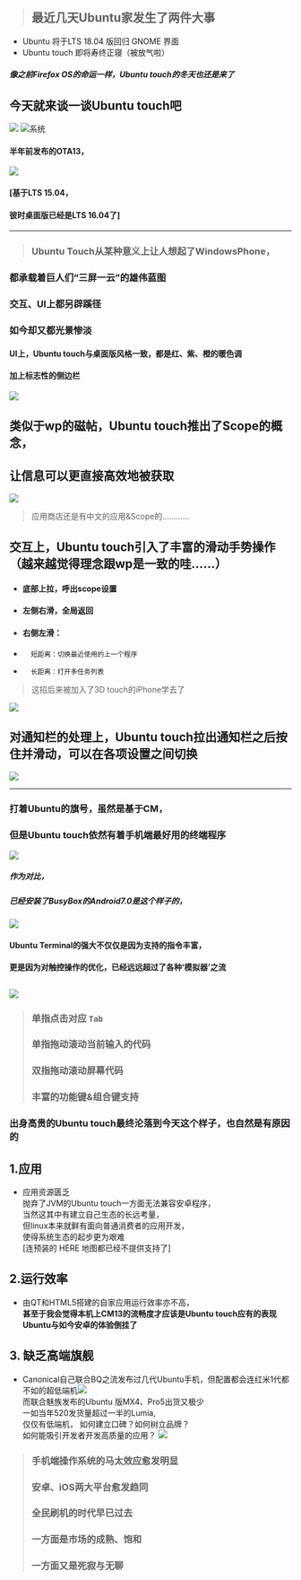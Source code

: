 > ## 最近几天Ubuntu家发生了两件大事  

* Ubuntu 将于LTS 18.04 版回归 GNOME 界面
* Ubuntu touch 即将寿终正寝（被放气啦）

##### 像之前Firefox OS的命运一样，Ubuntu touch的冬天也还是来了
## 今天就来谈一谈Ubuntu touch吧  
![](./U18.jpg)
![系统](./U4.png)   
#### 半年前发布的OTA13，
![](./U16.png)  

#### [基于LTS 15.04，
#### 彼时桌面版已经是LTS 16.04了]
***
> ### Ubuntu Touch从某种意义上让人想起了WindowsPhone，  
 ### 都承载着巨人们“三屏一云”的雄伟蓝图
 ### 交互、UI上都另辟蹊径
 ### 如今却又都光景惨淡
 
#### UI上，Ubuntu touch与桌面版风格一致，都是红、紫、橙的暖色调  
#### 加上标志性的侧边栏 

![](./U1.png)

## 类似于wp的磁帖，Ubuntu touch推出了Scope的概念，  
## 让信息可以更直接高效地被获取
![](./U7.png)
> 应用商店还是有中文的应用&Scope的…………


## 交互上，Ubuntu touch引入了丰富的滑动手势操作（越来越觉得理念跟wp是一致的哇……）
* #### 底部上拉，呼出scope设置
* #### 左侧右滑，全局返回
* #### 右侧左滑： 
 * 		 短距离：切换最近使用的上一个程序  
 * 		 长距离：打开多任务列表 
> 这招后来被加入了3D touch的iPhone学去了

![](./U3.png)
## 对通知栏的处理上，Ubuntu touch拉出通知栏之后按住并滑动，可以在各项设置之间切换
![](./U10.png)
***
### 打着Ubuntu的旗号，虽然是基于CM，
### 但是Ubuntu touch依然有着手机端最好用的终端程序
![](./U15.png)
##### 作为对比，
##### 已经安装了BusyBox的Android7.0是这个样子的，
![](./U17.jpg)
#### Ubuntu Terminal的强大不仅仅是因为支持的指令丰富，
#### 更是因为对触控操作的优化，已经远远超过了各种‘模拟器’之流
![](./U14.png)
---
> ### 单指点击对应 `Tab`  
> ### 单指拖动滚动当前输入的代码  
> ### 双指拖动滚动屏幕代码
> ### 丰富的功能键&组合键支持

### 出身高贵的Ubuntu touch最终沦落到今天这个样子，也自然是有原因的

## 1.应用
* 应用资源匮乏  
 抛弃了JVM的Ubuntu touch一方面无法兼容安卓程序，  
 当然这其中有建立自己生态的长远考量，  
 但linux本来就鲜有面向普通消费者的应用开发，  
 使得系统生态的起步更为艰难  
 [连预装的 HERE 地图都已经不提供支持了]
## 2.运行效率
* 由QT和HTML5搭建的自家应用运行效率亦不高，  
 **甚至于我会觉得本机上CM13的流畅度才应该是Ubuntu touch应有的表现**  
 **Ubuntu与如今安卓的体验倒挂了** 
## 3. 缺乏高端旗舰  
 * Canonical自己联合BQ之流发布过几代Ubuntu手机，但配置都会连红米1代都不如的超低端机![](./U20.jpg)  
 而联合魅族发布的Ubuntu 版MX4、Pro5出货又极少  
  一如当年520发货量超过一半的Lumia,  
  仅仅有低端机，
  如何建立口碑？如何树立品牌？  
  如何能吸引开发者开发高质量的应用？
![](./U19.jpg)
> ### 手机端操作系统的马太效应愈发明显  
> ### 安卓、iOS两大平台愈发趋同  
> ### 全民刷机的时代早已过去  
> ### 一方面是市场的成熟、饱和  
> ### 一方面又是死寂与无聊
